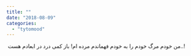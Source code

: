 ```yaml
---
title: ""
date: "2018-08-09"
categories: 
  - "tytomood"
---
```


‌ من خودم مرگ خودم را به خودم فهماندم مرده ام! باز کمی درد در ابعادم هست..! ‌

